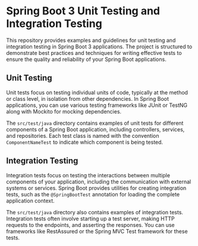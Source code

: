 # Spring Boot 3 Unit Testing and Integration Testing

This repository provides examples and guidelines for unit testing and integration testing in Spring Boot 3 applications. The project is structured to demonstrate best practices and techniques for writing effective tests to ensure the quality and reliability of your Spring Boot applications.


## Unit Testing

Unit tests focus on testing individual units of code, typically at the method or class level, in isolation from other dependencies. In Spring Boot applications, you can use various testing frameworks like JUnit or TestNG along with Mockito for mocking dependencies.

The `src/test/java` directory contains examples of unit tests for different components of a Spring Boot application, including controllers, services, and repositories. Each test class is named with the convention `ComponentNameTest` to indicate which component is being tested.

## Integration Testing

Integration tests focus on testing the interactions between multiple components of your application, including the communication with external systems or services. Spring Boot provides utilities for creating integration tests, such as the `@SpringBootTest` annotation for loading the complete application context.

The `src/test/java` directory also contains examples of integration tests. Integration tests often involve starting up a test server, making HTTP requests to the endpoints, and asserting the responses. You can use frameworks like RestAssured or the Spring MVC Test framework for these tests.
 